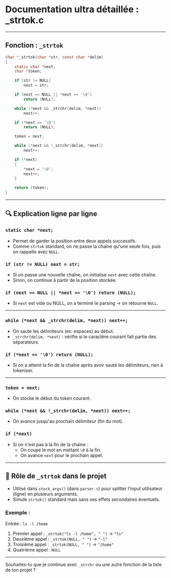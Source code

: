 # Documentation ultra détaillée : _strtok.c

---

## Fonction : `_strtok`

```c
char *_strtok(char *str, const char *delim)
{
    static char *next;
    char *token;

    if (str != NULL)
        next = str;

    if (next == NULL || *next == '\0')
        return (NULL);

    while (*next && _strchr(delim, *next))
        next++;

    if (*next == '\0')
        return (NULL);

    token = next;

    while (*next && !_strchr(delim, *next))
        next++;

    if (*next)
    {
        *next = '\0';
        next++;
    }

    return (token);
}
```

---

## 🔍 Explication ligne par ligne

### `static char *next;`
- Permet de garder la position entre deux appels successifs.
- Comme `strtok` standard, on ne passe la chaîne qu'une seule fois, puis on rappelle avec `NULL`.

### `if (str != NULL) next = str;`
- Si on passe une nouvelle chaîne, on initialise `next` avec cette chaîne.
- Sinon, on continue à partir de la position stockée.

### `if (next == NULL || *next == '\0') return (NULL);`
- Si `next` est vide ou NULL, on a terminé le parsing → on retourne `NULL`.

---

### `while (*next && _strchr(delim, *next)) next++;`
- On saute les délimiteurs (ex: espaces) au début.
- `_strchr(delim, *next)` : vérifie si le caractère courant fait partie des séparateurs.

### `if (*next == '\0') return (NULL);`
- Si on a atteint la fin de la chaîne après avoir sauté les délimiteurs, rien à tokeniser.

---

### `token = next;`
- On stocke le début du token courant.

### `while (*next && !_strchr(delim, *next)) next++;`
- On avance jusqu'au prochain délimiteur (fin du mot).

### `if (*next)`
- Si on n'est pas à la fin de la chaîne :
    - On coupe le mot en mettant `\0` à la fin.
    - On avance `next` pour le prochain appel.

---

## 🔎 Rôle de `_strtok` dans le projet
- Utilisé dans `stock_args()` (dans `parser.c`) pour splitter l'input utilisateur (ligne) en plusieurs arguments.
- Simule `strtok()` standard mais sans ses effets secondaires éventuels.

### Exemple :
Entrée : `ls -l /home`

1. Premier appel : `_strtok("ls -l /home", " ")` → `"ls"`
2. Deuxième appel : `_strtok(NULL, " ")` → `"-l"`
3. Troisième appel : `_strtok(NULL, " ")` → `"/home"`
4. Quatrième appel : `NULL`

---

Souhaites-tu que je continue avec `_strchr` ou une autre fonction de la liste de ton projet ?

